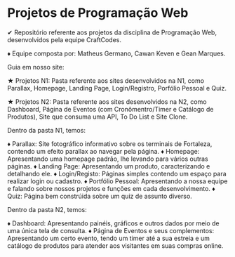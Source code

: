# Projetos de Programação Web

✔ Repositório referente aos projetos da disciplina de Programação Web, desenvolvidos pela equipe CraftCodes.

♦ Equipe composta por:
Matheus Germano, Cawan Keven e Gean Marques.

Guia em nosso site:

★ Projetos N1: Pasta referente aos sites desenvolvidos na N1, como Parallax, Homepage, Landing Page, Login/Registro, Porfólio Pessoal e Quiz.

★ Projetos N2: Pasta referente aos sites desenvolvidos na N2, como Dashboard, Página de Eventos (com Cronômentro/Timer e Catálogo de Produtos), Site que consuma uma API, To Do List e Site Clone.

Dentro da pasta N1, temos:

♦ Parallax: Site fotográfico informativo sobre os terminais de Fortaleza, contendo um efeito parallax ao navegar pela página.
♦ Homepage: Apresentando uma homepage padrão, lhe levando para vários outras páginas.
♦ Landing Page: Apresentando um produto, caracterizando e detalhando ele.
♦ Login/Registo: Páginas simples contendo um espaço para realizar login ou cadastro.
♦ Portfólio Pessoal: Apresentando a nossa equipe e falando sobre nossos projetos e funções em cada desenvolvimento.
♦ Quiz: Página bem constrúida sobre um quiz de assunto diverso.

Dentro da pasta N2, temos:

♦ Dashboard: Apresentando painéis, gráficos e outros dados por meio de uma única tela de consulta.
♦ Página de Eventos e seus complementos: Apresentando um certo evento, tendo um timer até a sua estreia e um catálogo de produtos para atender aos visitantes em suas compras online.
